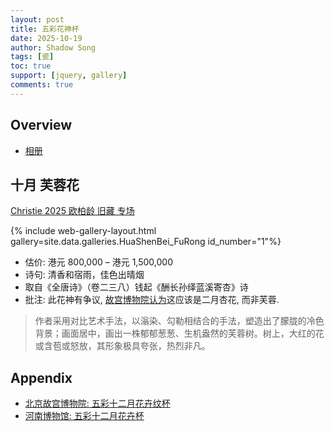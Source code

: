 ```yaml
---
layout: post
title: 五彩花神杯
date: 2025-10-19
author: Shadow Song
tags: [瓷]
toc: true
support: [jquery, gallery]
comments: true
---
```


## Overview 

- [相册](https://photos.app.goo.gl/5kpqvuL7cG7XbH7B8)



## 十月 芙蓉花

[Christie 2025 欧柏龄 旧藏 专场](https://www.christies.com/zh/lot/lot-6550293)

{% include web-gallery-layout.html gallery=site.data.galleries.HuaShenBei_FuRong id_number="1"%}

- 估价: 港元 800,000 – 港元 1,500,000
- 诗句: 清香和宿雨，佳色出晴烟
- 取自《全唐诗》（卷二三八）钱起《酬长孙绎蓝溪寄杏》诗
- 批注: 此花神有争议, [故宫博物院认为](https://www.dpm.org.cn/collection/ceramic/227074.html)这应该是二月杏花, 而非芙蓉. 

> 作者采用对比艺术手法，以滃染、勾勒相结合的手法，塑造出了朦胧的冷色背景；画面居中，画出一株郁郁葱葱、生机盎然的芙蓉树。树上，大红的花或含苞或怒放，其形象极具夸张，热烈非凡。


## Appendix

- [北京故宫博物院: 五彩十二月花卉纹杯](https://www.dpm.org.cn/collection/ceramic/227074.html)
- [河南博物馆: 五彩十二月花卉杯](https://www.chnmus.net/ch/collection/appraise/details.html?id=512157295411044506)